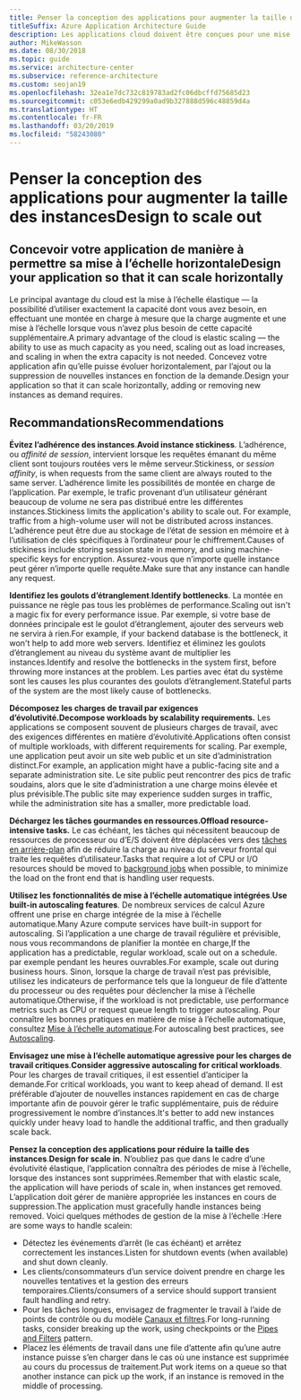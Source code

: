 ```yaml
---
title: Penser la conception des applications pour augmenter la taille des instances
titleSuffix: Azure Application Architecture Guide
description: Les applications cloud doivent être conçues pour une mise à l’échelle horizontale.
author: MikeWasson
ms.date: 08/30/2018
ms.topic: guide
ms.service: architecture-center
ms.subservice: reference-architecture
ms.custom: seojan19
ms.openlocfilehash: 32ea1e7dc732c819783ad2fc06dbcffd75685d23
ms.sourcegitcommit: c053e6edb429299a0ad9b327888d596c48859d4a
ms.translationtype: HT
ms.contentlocale: fr-FR
ms.lasthandoff: 03/20/2019
ms.locfileid: "58243080"
---
```

# <a name="design-to-scale-out"></a><span data-ttu-id="65455-103">Penser la conception des applications pour augmenter la taille des instances</span><span class="sxs-lookup"><span data-stu-id="65455-103">Design to scale out</span></span>

## <a name="design-your-application-so-that-it-can-scale-horizontally"></a><span data-ttu-id="65455-104">Concevoir votre application de manière à permettre sa mise à l’échelle horizontale</span><span class="sxs-lookup"><span data-stu-id="65455-104">Design your application so that it can scale horizontally</span></span>

<span data-ttu-id="65455-105">Le principal avantage du cloud est la mise à l’échelle élastique &mdash; la possibilité d’utiliser exactement la capacité dont vous avez besoin, en effectuant une montée en charge à mesure que la charge augmente et une mise à l’échelle lorsque vous n’avez plus besoin de cette capacité supplémentaire.</span><span class="sxs-lookup"><span data-stu-id="65455-105">A primary advantage of the cloud is elastic scaling &mdash; the ability to use as much capacity as you need, scaling out as load increases, and scaling in when the extra capacity is not needed.</span></span> <span data-ttu-id="65455-106">Concevez votre application afin qu’elle puisse évoluer horizontalement, par l’ajout ou la suppression de nouvelles instances en fonction de la demande.</span><span class="sxs-lookup"><span data-stu-id="65455-106">Design your application so that it can scale horizontally, adding or removing new instances as demand requires.</span></span>

## <a name="recommendations"></a><span data-ttu-id="65455-107">Recommandations</span><span class="sxs-lookup"><span data-stu-id="65455-107">Recommendations</span></span>

<span data-ttu-id="65455-108">**Évitez l’adhérence des instances**.</span><span class="sxs-lookup"><span data-stu-id="65455-108">**Avoid instance stickiness**.</span></span> <span data-ttu-id="65455-109">L’adhérence, ou *affinité de session*, intervient lorsque les requêtes émanant du même client sont toujours routées vers le même serveur.</span><span class="sxs-lookup"><span data-stu-id="65455-109">Stickiness, or *session affinity*, is when requests from the same client are always routed to the same server.</span></span> <span data-ttu-id="65455-110">L’adhérence limite les possibilités de montée en charge de l’application. Par exemple, le trafic provenant d’un utilisateur générant beaucoup de volume ne sera pas distribué entre les différentes instances.</span><span class="sxs-lookup"><span data-stu-id="65455-110">Stickiness limits the application's ability to scale out. For example, traffic from a high-volume user will not be distributed across instances.</span></span> <span data-ttu-id="65455-111">L’adhérence peut être due au stockage de l’état de session en mémoire et à l’utilisation de clés spécifiques à l’ordinateur pour le chiffrement.</span><span class="sxs-lookup"><span data-stu-id="65455-111">Causes of stickiness include storing session state in memory, and using machine-specific keys for encryption.</span></span> <span data-ttu-id="65455-112">Assurez-vous que n’importe quelle instance peut gérer n’importe quelle requête.</span><span class="sxs-lookup"><span data-stu-id="65455-112">Make sure that any instance can handle any request.</span></span>

<span data-ttu-id="65455-113">**Identifiez les goulots d’étranglement**.</span><span class="sxs-lookup"><span data-stu-id="65455-113">**Identify bottlenecks**.</span></span> <span data-ttu-id="65455-114">La montée en puissance ne règle pas tous les problèmes de performance.</span><span class="sxs-lookup"><span data-stu-id="65455-114">Scaling out isn't a magic fix for every performance issue.</span></span> <span data-ttu-id="65455-115">Par exemple, si votre base de données principale est le goulot d’étranglement, ajouter des serveurs web ne servira à rien.</span><span class="sxs-lookup"><span data-stu-id="65455-115">For example, if your backend database is the bottleneck, it won't help to add more web servers.</span></span> <span data-ttu-id="65455-116">Identifiez et éliminez les goulots d’étranglement au niveau du système avant de multiplier les instances.</span><span class="sxs-lookup"><span data-stu-id="65455-116">Identify and resolve the bottlenecks in the system first, before throwing more instances at the problem.</span></span> <span data-ttu-id="65455-117">Les parties avec état du système sont les causes les plus courantes des goulots d’étranglement.</span><span class="sxs-lookup"><span data-stu-id="65455-117">Stateful parts of the system are the most likely cause of bottlenecks.</span></span>

<span data-ttu-id="65455-118">**Décomposez les charges de travail par exigences d’évolutivité.**</span><span class="sxs-lookup"><span data-stu-id="65455-118">**Decompose workloads by scalability requirements.**</span></span>  <span data-ttu-id="65455-119">Les applications se composent souvent de plusieurs charges de travail, avec des exigences différentes en matière d’évolutivité.</span><span class="sxs-lookup"><span data-stu-id="65455-119">Applications often consist of multiple workloads, with different requirements for scaling.</span></span> <span data-ttu-id="65455-120">Par exemple, une application peut avoir un site web public et un site d’administration distinct.</span><span class="sxs-lookup"><span data-stu-id="65455-120">For example, an application might have a public-facing site and a separate administration site.</span></span> <span data-ttu-id="65455-121">Le site public peut rencontrer des pics de trafic soudains, alors que le site d’administration a une charge moins élevée et plus prévisible.</span><span class="sxs-lookup"><span data-stu-id="65455-121">The public site may experience sudden surges in traffic, while the administration site has a smaller, more predictable load.</span></span>

<span data-ttu-id="65455-122">**Déchargez les tâches gourmandes en ressources.**</span><span class="sxs-lookup"><span data-stu-id="65455-122">**Offload resource-intensive tasks.**</span></span> <span data-ttu-id="65455-123">Le cas échéant, les tâches qui nécessitent beaucoup de ressources de processeur ou d’E/S doivent être déplacées vers des [tâches en arrière-plan][background-jobs] afin de réduire la charge au niveau du serveur frontal qui traite les requêtes d’utilisateur.</span><span class="sxs-lookup"><span data-stu-id="65455-123">Tasks that require a lot of CPU or I/O resources should be moved to [background jobs][background-jobs] when possible, to minimize the load on the front end that is handling user requests.</span></span>

<span data-ttu-id="65455-124">**Utilisez les fonctionnalités de mise à l’échelle automatique intégrées**.</span><span class="sxs-lookup"><span data-stu-id="65455-124">**Use built-in autoscaling features**.</span></span> <span data-ttu-id="65455-125">De nombreux services de calcul Azure offrent une prise en charge intégrée de la mise à l’échelle automatique.</span><span class="sxs-lookup"><span data-stu-id="65455-125">Many Azure compute services have built-in support for autoscaling.</span></span> <span data-ttu-id="65455-126">Si l’application a une charge de travail régulière et prévisible, nous vous recommandons de planifier la montée en charge,</span><span class="sxs-lookup"><span data-stu-id="65455-126">If the application has a predictable, regular workload, scale out on a schedule.</span></span> <span data-ttu-id="65455-127">par exemple pendant les heures ouvrables.</span><span class="sxs-lookup"><span data-stu-id="65455-127">For example, scale out during business hours.</span></span> <span data-ttu-id="65455-128">Sinon, lorsque la charge de travail n’est pas prévisible, utilisez les indicateurs de performance tels que la longueur de file d’attente du processeur ou des requêtes pour déclencher la mise à l’échelle automatique.</span><span class="sxs-lookup"><span data-stu-id="65455-128">Otherwise, if the workload is not predictable, use performance metrics such as CPU or request queue length to trigger autoscaling.</span></span> <span data-ttu-id="65455-129">Pour connaître les bonnes pratiques en matière de mise à l’échelle automatique, consultez [Mise à l’échelle automatique][autoscaling].</span><span class="sxs-lookup"><span data-stu-id="65455-129">For autoscaling best practices, see [Autoscaling][autoscaling].</span></span>

<span data-ttu-id="65455-130">**Envisagez une mise à l’échelle automatique agressive pour les charges de travail critiques**.</span><span class="sxs-lookup"><span data-stu-id="65455-130">**Consider aggressive autoscaling for critical workloads**.</span></span> <span data-ttu-id="65455-131">Pour les charges de travail critiques, il est essentiel d’anticiper la demande.</span><span class="sxs-lookup"><span data-stu-id="65455-131">For critical workloads, you want to keep ahead of demand.</span></span> <span data-ttu-id="65455-132">Il est préférable d’ajouter de nouvelles instances rapidement en cas de charge importante afin de pouvoir gérer le trafic supplémentaire, puis de réduire progressivement le nombre d’instances.</span><span class="sxs-lookup"><span data-stu-id="65455-132">It's better to add new instances quickly under heavy load to handle the additional traffic, and then gradually scale back.</span></span>

<span data-ttu-id="65455-133">**Pensez la conception des applications pour réduire la taille des instances**.</span><span class="sxs-lookup"><span data-stu-id="65455-133">**Design for scale in**.</span></span>  <span data-ttu-id="65455-134">N’oubliez pas que dans le cadre d’une évolutivité élastique, l’application connaîtra des périodes de mise à l’échelle, lorsque des instances sont supprimées.</span><span class="sxs-lookup"><span data-stu-id="65455-134">Remember that with elastic scale, the application will have periods of scale in, when instances get removed.</span></span> <span data-ttu-id="65455-135">L’application doit gérer de manière appropriée les instances en cours de suppression.</span><span class="sxs-lookup"><span data-stu-id="65455-135">The application must gracefully handle instances being removed.</span></span> <span data-ttu-id="65455-136">Voici quelques méthodes de gestion de la mise à l’échelle :</span><span class="sxs-lookup"><span data-stu-id="65455-136">Here are some ways to handle scalein:</span></span>

- <span data-ttu-id="65455-137">Détectez les événements d’arrêt (le cas échéant) et arrêtez correctement les instances.</span><span class="sxs-lookup"><span data-stu-id="65455-137">Listen for shutdown events (when available) and shut down cleanly.</span></span>
- <span data-ttu-id="65455-138">Les clients/consommateurs d’un service doivent prendre en charge les nouvelles tentatives et la gestion des erreurs temporaires.</span><span class="sxs-lookup"><span data-stu-id="65455-138">Clients/consumers of a service should support transient fault handling and retry.</span></span>
- <span data-ttu-id="65455-139">Pour les tâches longues, envisagez de fragmenter le travail à l’aide de points de contrôle ou du modèle [Canaux et filtres][pipes-filters-pattern].</span><span class="sxs-lookup"><span data-stu-id="65455-139">For long-running tasks, consider breaking up the work, using checkpoints or the [Pipes and Filters][pipes-filters-pattern] pattern.</span></span>
- <span data-ttu-id="65455-140">Placez les éléments de travail dans une file d’attente afin qu’une autre instance puisse s’en charger dans le cas où une instance est supprimée au cours du processus de traitement.</span><span class="sxs-lookup"><span data-stu-id="65455-140">Put work items on a queue so that another instance can pick up the work, if an instance is removed in the middle of processing.</span></span>

<!-- links -->

[autoscaling]: ../../best-practices/auto-scaling.md
[background-jobs]: ../../best-practices/background-jobs.md
[pipes-filters-pattern]: ../../patterns/pipes-and-filters.md
